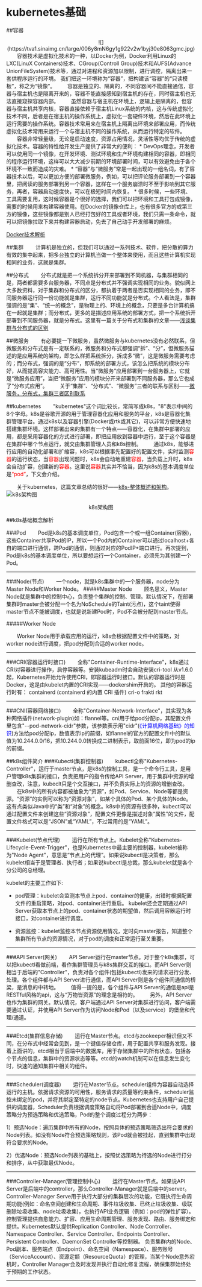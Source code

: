 # kubernetes基础
##容器
<center>
  ![](https://tva1.sinaimg.cn/large/006y8mN6gy1g922v2w1byj30e8063gmc.jpg)
</center>
&emsp;&emsp;容器技术是虚拟化技术的一种，以Docker为例，Docker利用Linux的LXC(LinuX Containers)技术、CGroup(Controll Group)技术和AUFS(Advance UnionFileSystem)技术等，通过对进程和资源加以限制，进行调控，隔离出来一套供程序运行的环境。 我们把这一环境称为“容器”，把构建该“容器”的“只读模板”，称之为“镜像”。 
&emsp;&emsp;容器是独立的、隔离的，不同容器间不能直接通信，容器与宿主机也是隔离开来的，容器不能直接感知到宿主机的存在，同时宿主机也无法直接窥探容器内部。 
&emsp;&emsp;虽然容器与宿主机在环境上，逻辑上是隔离的，但容器与宿主机共享内核，容器直接依赖于宿主机Linux系统的内核，这与传统虚拟化技术不同，后者是在宿主机的操作系统上，虚拟化一套硬件环境，然后在此环境上运行需要的操作系统。容器技术常用来在宿主机上隔离出环境来部署应用，而传统虚拟化技术常用来运行一个与宿主机不同的操作系统，从而运行特定的软件。
&emsp;&emsp;容器非常轻量级，无论是启动速度，资源占用情况，灵活性等均优于传统的虚拟化技术。容器的特性给开发生产提供了非常大的便利：
* DevOps理念，开发者可以使用同一个镜像，在开发环境、测试环境和生产环境构建相同的容器，即相同的程序运行环境，这样可以大大减少前期的环境部署时间，可以有效避免由于各个环境不一致而造成的灾难。 
* “容器”与“微服务”常是一起出现的一组名词，有了容器技术以后，可以更加方便的部署微服务，例如，可以把评论服务部署到一个容器里，把阅读的服务部署到另一个容器，这样在一个服务崩溃时不至于影响到其它服务，再者，容器启动速度快，可以在极短时间内恢复。
* 很多时候，一些环境、工具需要复用，这时候容器是个很好的选择，我们可以把环境和工具打包成镜像，需要的时候用来构建容器使用。在Docker的镜像仓库上，也有很多官方的或第三方的镜像，这些镜像都是别人已经打包好的工具或者环境，我们只需一条命令，就可以把镜像拉取下来并构建容器启动，免去了自己动手开发部署的麻烦。

[Docker技术解析](https://www.cnblogs.com/hwlong/articles/9060557.html)

##集群
&emsp;&emsp;计算机是独立的，但我们可以通过一系列技术、软件，把分散的算力有效的集中起来，把多台独立的计算机当做一个整体来使用，而且这些计算机实现相同的业务，这就是集群。

##分布式
&emsp;&emsp;分布式就是把一个系统拆分开来部署到不同机器，与集群相同的是，两者都需要多台服务器，不同点是分布式并不强调实现相同的业务。貌似网上大多数资料，对于集群和分布式的区分，都执着于两者是否实现相同的业务，即不同服务器运行同一份功能就是集群，运行不同功能就是分布式。个人看法是，集群强调的是“集”、“统一的概念”，是物理上的、环境上的概念，只要是多台计算机搞在一起就是集群；而分布式，更多的是描述应用系统的部署方式，把一个系统拆开部署到不同服务器，就是分布式。这里有一篇关于分布式和集群的文章——[浅谈集群与分布式的区别](http://www.imooc.com/article/details/id/290175)

##微服务
&emsp;&emsp;有必要提一下微服务，虽然微服务与kubernetes没有必然联系，但微服务和分布式是有一定联系的，微服务和分布式都强调“拆”、“分”，但微服务描述的是应用系统的架构，即怎么样把系统拆分，拆成多“微”，这是微服务需要考虑的；而分布式，强调的是“分布”，即系统的部署方式，该怎么把系统的模块分布好，从而提高容灾能力、高可用性。当“微服务”应用部署到一台服务器上，它就是“微服务应用”，当把“微服务”应用的模块分开来部署到不同服务器，那么它也成了“分布式应用”。
&emsp;&emsp;关于“集群”、“分布式”、“微服务”三者的联系与区别——[微服务，分布式，集群三者区别联系](http://blog.csdn.net/qq646040754/article/details/81511795)

##kubernetes
&emsp;&emsp;"kubernetes"这个词比较长，常简写成k8s，"8"表示中间的8个字母。k8s是谷歌开源的用于管理容器化应用和服务的平台，k8s是容器化集群管理平台。通过k8s以及容器引擎(Docker或rtk或其它)，可以非常方便快速地搭建集群环境。这样部署出来的集群有一个特点——容器化，在集群中部署的应用，都是采用容器化的方式进行部署，即把应用放到容器中运行，至于这个容器是在集群中哪个节点运行，就交由集群管理人员和k8s控制。
&emsp;&emsp;通过k8s，能够进行应用的自动化部署和扩缩容，k8s可以根据事先配置好的配置文件，实时监测<font color=red>容器</font>的运行状态，当<font color=red>容器</font>出现问题时，k8s会自动地重建<font color=red>容器</font>，当负载上升时，k8s会自动扩容，创建新的<font color=red>容器</font>。这里说<font color=red>容器</font>其实并不恰当，因为k8s的基本调度单位是<font color=red>“pod”</font>，下文会介绍。 

&emsp;&emsp;关于kubernetes，这篇文章总结的很好——[k8s-整体概述和架构](https://www.cnblogs.com/wwchihiro/p/9261607.html)。
![k8s架构图](https://timgsa.baidu.com/timg?image&quality=80&size=b9999_10000&sec=1574014452459&di=f4a9b2b9a546008b0792bf949712b6fe&imgtype=0&src=http%3A%2F%2Fimg2018.cnblogs.com%2Fblog%2F916267%2F201812%2F916267-20181202113142615-1452130758.png)
<center>k8s架构图</center>

##k8s基础概念解析

###Pod
&emsp;&emsp;Pod是k8s的基本调度单位，Pod包含一个或一组Container(容器)，这些Container共享Pod的IP，所以一个Pod内的Container可以通过localhost+各自的端口进行通信，跨Pod的通信，则通过对应的PodIP+端口进行。再次提到，Pod是k8s的基本调度单位，所以要想运行一个Container，必须先为其创建一个Pod。

---

###Node(节点)
&emsp;&emsp;一个node，就是k8s集群中的一个服务器，node分为Master Node和Worker Node。
#####Master Node
&emsp;&emsp;顾名思义，Master Node就是集群中的控制中心，负责整个集群的控制、管理。默认情况下，在部署集群时master会被分配一个名为NoSchedule的Taint(污点)，这个taint使得master节点不能被调度，也就是说新建Pod时，Pod不会被分配到master节点。

#####Worker Node

&emsp;&emsp;Worker Node用于承载应用的运行，k8s会根据配置文件中的策略，对worker node进行调度，把pod分配到合适的worker node。

---

###CRI(容器运行时接口)
&emsp;&emsp;全称"Container-Runtime-Interface"，k8s通过CRI对容器进行操作，启停容器等。安装kubeadm时会自动安装cri-tool
从v1.6.0起，Kubernetes开始允许使用CRI，即容器运行时接口。默认的容器运行时是Docker，这是由kubelet内置的CRI实现——dockershim开启的。
其他的容器运行时有：
containerd (containerd 的内置 CRI 插件)
cri-o
frakti
rkt

---

###CNI(容器网络接口)
&emsp;&emsp;全称"Container-Network-Interface"，其实现为各种网络插件(network-plugin)如：flannel等。cni用于给pod分配ip，其配置文件里包含"--pod-network-cidr"参数，该参数表示用"cidr"(<font color=blue>《计算机网络基础》的知识</font>)方法给pod分配ip，数值表示ip的前缀，如flannel的官方的配置文件中的默认值为10.244.0.0/16，把10.244.0.0转换成二进制表示，取前面16位，即为pod的ip的前缀。


##k8s组件简介
###Kubectl(集群控制器)
&emsp;&emsp;kubectl全称"Kubernetes-Controller"，运行于master节点，是k8s的控制工具，是一个命令行工具，是用户管理k8s集群的接口，负责把用户的指令传给API Server，用于集群中资源的增删查改，注意，kubeclt只是个交互接口，并不负责实际上的资源的增删查改。
&emsp;&emsp;在k8s中的所有内容都被抽象为“资源”，如Pod、Service、Node等都是资源。“资源”的实例可以称为“资源对象”，如某个具体的Pod、某个具体的Node。这有点类似Java中的“类”和“对象”的概念。k8s中的资源有很多种，kubectl可以通过配置文件来创建这些“资源对象”，配置文件更像是描述对象“属性”的文件，配置文件格式可以是“JSON”或“YAML”，不过常用的是“YAML”。

---

###Kubelet(节点代理)
&emsp;&emsp;运行在所有节点上。Kubelet全称"Kubernetes-Lifecycle-Event-Trigger"，也是Kubernetes中最主要的控制器，kubelet被称为"Node Agent"，意思是“节点上的代理”。如果说kubectl是决策者，那么kubelet相当于是管理者、执行者；如果说kubectl是总裁，那么kubelet就是各个分公司的总经理。

kubelet的主要工作如下:
* pod管理：kubelet会监测本节点上pod、container的健康，出错时根据配置文件的重启策略，对pod、container进行重启。 kubelet还会定期通过API Server获取本节点上的pod、container状态的期望值，然后调用容器运行时接口，对container进行调度。

* 资源监控：kubelet监控本节点资源使用情况，定时向master报告，知道整个集群所有节点的资源情况，对于pod的调度和正常运行至关重要。

---

###API Server(网关)
&emsp;&emsp;API Server运行在master节点。对于整个k8s集群，可以把kubectl看做前端，看作集群管理员与k8s集群交互的接口。而API Server则相当于后端的"Controller"，负责对各个组件(包括kubectl)发来的请求进行分发、处理。各个组件都与API Server进行通信，而API Server则是各个组件间通信的桥梁，是消息的中转地。
&emsp;&emsp;值得一提的是，各个组件与API Server的通信是api是RESTful风格的api，这与“万物皆资源”的理念是相符的。
&emsp;&emsp;另外，API Server也作为集群的网关。默认情况，客户端通过API Server对集群进行访问，客户端需要通过认证，并使用API Server作为访问Node和Pod（以及service）的堡垒和代理/通道。

---

###Etcd(集群信息存储)
&emsp;&emsp;运行在Master节点。etcd与zookeeper相识但又不同，在分布式中经常会见到，是一个键值存储仓库，用于配置共享和服务发现。接着上面讲的，etcd相当于后端中的数据库，用于存储集群中的所有状态，包括各个节点的信息，集群中的资源状态等等。etcd的watch机制可以在信息发生变化时，快速的通知集群中相关的组件。

---

###Scheduler(调度器)
&emsp;&emsp;运行在Master节点。scheduler组件为容器自动选择运行的主机。依据请求资源的可用性，服务请求的质量等约束条件，scheduler监控未绑定的pod，并将其绑定至特定的node节点。Kubernetes也支持用户自己提供的调度器，Scheduler负责根据调度策略自动将Pod部署到合适Node中，调度策略分为预选策略和优选策略，Pod的整个调度过程分为两步：

1）预选Node：遍历集群中所有的Node，按照具体的预选策略筛选出符合要求的Node列表。如没有Node符合预选策略规则，该Pod就会被挂起，直到集群中出现符合要求的Node。

2）优选Node：预选Node列表的基础上，按照优选策略为待选的Node进行打分和排序，从中获取最优Node。

---

###Controller-Manager(管理控制中心)
&emsp;&emsp;运行在Master节点。如果说API Server是后端中的controller，那么Controller-Manager就是后端中的server。
Controller-Manager Serve用于执行大部分的集群层次的功能，它既执行生命周期功能(例如：命名空间创建和生命周期、事件垃圾收集、已终止垃圾收集、级联删除垃圾收集、node垃圾收集)，也执行API业务逻辑（例如：pod的弹性扩容）。控制管理提供自愈能力、扩容、应用生命周期管理、服务发现、路由、服务绑定和提供。Kubernetes默认提供Replication Controller、Node Controller、Namespace Controller、Service Controller、Endpoints Controller、Persistent Controller、DaemonSet Controller等控制器。
负责集群内的Node、Pod副本、服务端点（Endpoint）、命名空间（Namespace）、服务账号（ServiceAccount）、资源定额（ResourceQuota）的管理，当某个Node意外宕机时，Controller Manager会及时发现并执行自动化修复流程，确保集群始终处于预期的工作状态。

---

